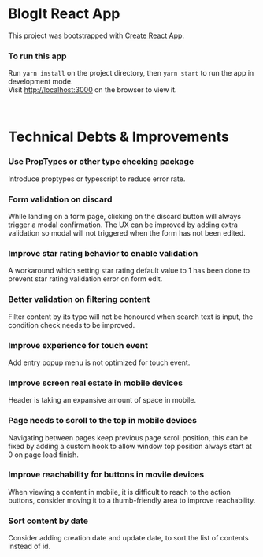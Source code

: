 # BlogIt React App

This project was bootstrapped with [Create React App](https://github.com/facebook/create-react-app).

### To run this app

Run `yarn install` on the project directory, then `yarn start` to run the app in development mode. \
Visit [http://localhost:3000](http://localhost:3000) on the browser to view it.

<br>

# Technical Debts & Improvements
### Use PropTypes or other type checking package
Introduce proptypes or typescript to reduce error rate.

### Form validation on discard
While landing on a form page, clicking on the discard button will always trigger a modal confirmation. The UX can be improved by adding extra validation so modal will not triggered when the form has not been edited. 

### Improve star rating behavior to enable validation
A workaround which setting star rating default value to 1 has been done to prevent star rating validation error on form edit.

### Better validation on filtering content
Filter content by its type will not be honoured when search text is input, the condition check needs to be improved.

### Improve experience for touch event
Add entry popup menu is not optimized for touch event.

### Improve screen real estate in mobile devices
Header is taking an expansive amount of space in mobile. 

### Page needs to scroll to the top in mobile devices
Navigating between pages keep previous page scroll position, this can be fixed by adding a custom hook to allow window top position always start at 0 on page load finish.

### Improve reachability for buttons in movile devices
When viewing a content in mobile, it is difficult to reach to the action buttons, consider moving it to a thumb-friendly area to improve reachability.

### Sort content by date
Consider adding creation date and update date, to sort the list of contents instead of id.
